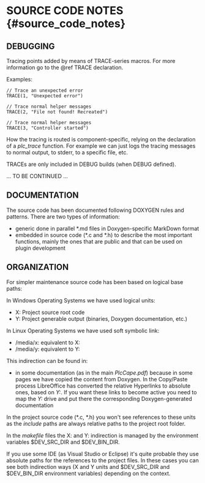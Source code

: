 SOURCE CODE NOTES {#source_code_notes}
=================

## DEBUGGING

Tracing points added by means of TRACE-series macros. For more information go to the @ref TRACE
declaration.

Examples:

	// Trace an unexpected error
	TRACE(1, "Unexpected error")
	
	// Trace normal helper messages
	TRACE(2, "File not found! Recreated")

	// Trace normal helper messages
	TRACE(3, "Controller started")
	
	
How the tracing is routed is component-specific, relying on the declaration of a _plc_trace_
function. For example we can just logs the tracing messages to normal output, to stderr, to a
specific file, etc.

TRACEs are only included in DEBUG builds (when DEBUG defined).

... TO BE CONTINUED ...

## DOCUMENTATION

The source code has been documented following DOXYGEN rules and patterns.
There are two types of information:
* generic done in parallel *.md files in Doxygen-specific MarkDown format
* embedded in source code (*.c and *.h) to describe the most important functions, mainly the ones 
  that are public and that can be used on plugin development


## ORGANIZATION

For simpler maintenance source code has been based on logical base paths:

In Windows Operating Systems we have used logical units:
* X: Project source root code
* Y: Project generable output (binaries, Doxygen documentation, etc.)

In Linux Operating Systems we have used soft symbolic link:
* /media/x: equivalent to X:
* /media/y: equivalent to Y:

This indirection can be found in:
* in some documentation (as in the main _PlcCape.pdf_) because in some pages we have copied the
  content from Doxygen. In the Copy/Paste process LibreOffice has converted the relative Hyperlinks
  to absolute ones, based on _Y:_. If you want these links to become active you need to map the 
  _Y:_ drive and put there the corresponding Doxygen-generated documentation

In the project source code (*.c, *.h) you won't see references to these units as the _include_
paths are always relative paths to the project root folder.

In the _makefile_ files the X: and Y: indirection is managed by the environment variables
$DEV_SRC_DIR and $DEV_BIN_DIR.

If you use some IDE (as Visual Studio or Eclipse) it's quite probable they use absolute paths
for the references to the project files. In these cases you can see both indirection ways (X and Y
units and $DEV_SRC_DIR and $DEV_BIN_DIR environment variables) depending on the context.

